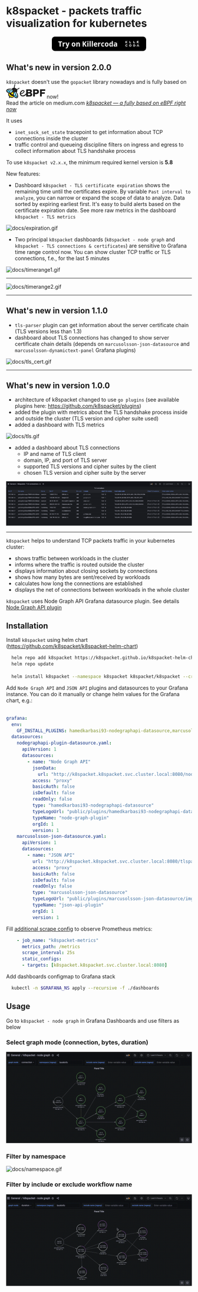 # k8spacket - packets traffic visualization for kubernetes 

<p style="text-align: center">
<a href="https://killercoda.com/k8spacket/scenario/k8spacket"><img alt="try on killercoda" src="docs/try-on-killercoda.png"></a>
</p>

## What's new in version 2.0.0

`k8spacket` doesn't use the `gopacket` library nowadays and is fully based on ![docs/ebpf.png](docs/ebpf.png) now!\
Read the article on medium.com *[k8spacket — a fully based on eBPF right now](https://medium.com/@bareckidarek/k8spacket-a-fully-based-on-ebpf-right-now-e72d5383c743)*

It uses
- `inet_sock_set_state` tracepoint to get information about TCP connections inside the cluster
- traffic control and queueing discipline filters on ingress and egress to collect information about TLS handshake process 

To use `k8spacket v2.x.x`, the minimum required kernel version is **5.8**

New features:
- Dashboard `k8spacket - TLS certificate expiration` shows the remaining time until the certificates expire. By variable `Past interval to analyze`, you can narrow or expand the scope of data to analyze. Data sorted by expiring earliest first. It's easy to build alerts based on the certificate expiration date. See more raw metrics in the dashboard `k8spacket - TLS metrics`

![docs/expiration.gif](docs/expiration.gif)
- Two principal `k8spacket` dashboards (`k8spacket - node graph` and `k8spacket - TLS connections & certificates`) are sensitive to Grafana time range control now. You can show cluster TCP traffic or TLS connections, f.e., for the last 5 minutes

![docs/timerange1.gif](docs/timerange1.gif)

---
![docs/timerange2.gif](docs/timerange2.gif)

---
## What's new in version 1.1.0

- `tls-parser` plugin can get information about the server certificate chain (TLS versions less than 1.3)
- dashboard about TLS connections has changed to show server certificate chain details (depends on `marcusolsson-json-datasource` and `marcusolsson-dynamictext-panel` Grafana plugins)

![docs/tls_cert.gif](docs/tls_cert.gif)

---
## What's new in version 1.0.0

- architecture of k8spacket changed to use `go plugins` (see available plugins here: https://github.com/k8spacket/plugins)
- added the plugin with metrics about the TLS handshake process inside and outside the cluster (TLS version and cipher suite used)
- added a dashboard with TLS metrics

![docs/tls.gif](docs/tls.gif)

- added a dashboard about TLS connections
  - IP and name of TLS client
  - domain, IP, and port of TLS server
  - supported TLS versions and cipher suites by the client
  - chosen TLS version and cipher suite by the server

![docs/tls.png](docs/tls.png)

---

`k8spacket` helps to understand TCP packets traffic in your kubernetes cluster:

- shows traffic between workloads in the cluster
- informs where the traffic is routed outside the cluster
- displays information about closing sockets by connections
- shows how many bytes are sent/received by workloads
- calculates how long the connections are established
- displays the net of connections between workloads in the whole cluster

`k8spacket` uses Node Graph API Grafana datasource plugin. See details [Node Graph API plugin](https://grafana.com/grafana/plugins/hamedkarbasi93-nodegraphapi-datasource)

## Installation

Install `k8spacket` using helm chart (https://github.com/k8spacket/k8spacket-helm-chart)

```bash
  helm repo add k8spacket https://k8spacket.github.io/k8spacket-helm-chart
  helm repo update
  
  helm install k8spacket --namespace k8spacket k8spacket/k8spacket --create-namespace
```

Add `Node Graph API` and `JSON API` plugins and datasources to your Grafana instance. You can do it manually or change helm values for the Grafana chart, e.g.:
```yaml

grafana:
  env:
    GF_INSTALL_PLUGINS: hamedkarbasi93-nodegraphapi-datasource,marcusolsson-json-datasource,marcusolsson-dynamictext-panel
  datasources:
    nodegraphapi-plugin-datasource.yaml:
      apiVersion: 1
      datasources:
        - name: "Node Graph API"
          jsonData:
            url: "http://k8spacket.k8spacket.svc.cluster.local:8080/nodegraph"
          access: "proxy"
          basicAuth: false
          isDefault: false
          readOnly: false
          type: "hamedkarbasi93-nodegraphapi-datasource"
          typeLogoUrl: "public/plugins/hamedkarbasi93-nodegraphapi-datasource/img/logo.svg"
          typeName: "node-graph-plugin"
          orgId: 1
          version: 1
    marcusolsson-json-datasource.yaml:
      apiVersion: 1
      datasources:
        - name: "JSON API"
          url: "http://k8spacket.k8spacket.svc.cluster.local:8080/tlsparser/api/data"
          access: "proxy"
          basicAuth: false
          isDefault: false
          readOnly: false
          type: "marcusolsson-json-datasource"
          typeLogoUrl: "public/plugins/marcusolsson-json-datasource/img/logo.svg"
          typeName: "json-api-plugin"
          orgId: 1
          version: 1
```

Fill [additional scrape config](https://prometheus.io/docs/prometheus/latest/configuration/configuration/#scrape_config) to observe Prometheus metrics:
```yaml
    - job_name: "k8spacket-metrics"
      metrics_path: /metrics
      scrape_interval: 25s
      static_configs:
      - targets: [k8spacket.k8spacket.svc.cluster.local:8080]
```

Add dashboards configmap to Grafana stack

```bash
  kubectl -n $GRAFANA_NS apply --recursive -f ./dashboards
```

## Usage

Go to `k8spacket - node graph` in Grafana Dashboards and use filters as below

### Select graph mode (connection, bytes, duration)

![docs/graphmode.gif](docs/graphmode.gif)

### Filter by namespace

![docs/namespace.gif](docs/namespace.gif)

### Filter by include or exclude workflow name

![docs/includeexclude.gif](docs/includeexclude.gif)

